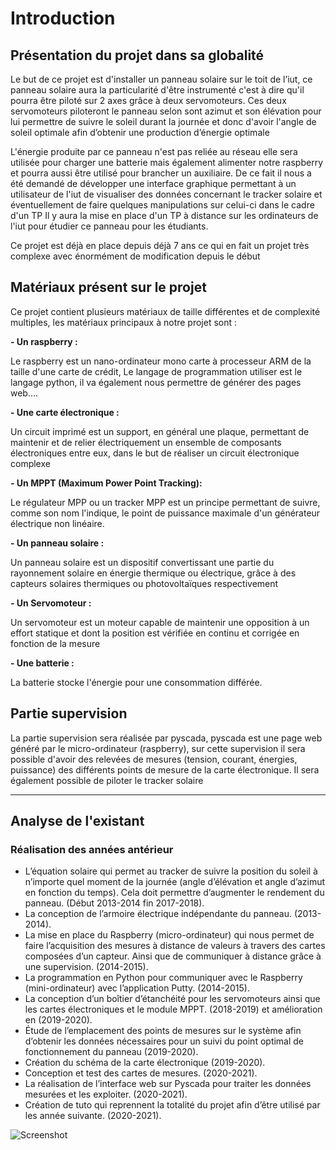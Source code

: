 # Introduction

## Présentation du projet dans sa globalité

Le but de ce projet est d'installer un panneau solaire sur le toit de l’iut, ce panneau solaire aura la particularité d'être instrumenté c'est à dire qu'il pourra être piloté sur 2 axes grâce à deux servomoteurs. Ces deux servomoteurs piloteront le panneau selon sont azimut et son élévation pour lui permettre de suivre le soleil durant la journée et donc d'avoir l'angle de soleil optimale afin d’obtenir une production d’énergie optimale

L'énergie produite par ce panneau n'est pas reliée au réseau elle sera utilisée pour charger une batterie mais également alimenter notre raspberry et pourra aussi être utilisé pour brancher un auxiliaire.
De ce fait il nous a été demandé de développer une interface graphique permettant à un utilisateur de l'iut de visualiser des données concernant le tracker solaire et éventuellement de faire quelques manipulations sur celui-ci dans le cadre d'un TP
Il y aura la mise en place d'un TP à distance sur les ordinateurs de l'iut pour étudier ce panneau pour les étudiants.

Ce projet est déjà en place depuis déjà 7 ans ce qui en fait un projet très complexe avec énormément de modification depuis le début 



 ## Matériaux présent sur le projet 
 
 Ce projet contient plusieurs matériaux de taille différentes et de complexité multiples, les matériaux principaux à notre projet sont :
 
 **- Un raspberry :**
 
 Le raspberry est un nano-ordinateur mono carte à processeur ARM de la taille d'une carte de crédit, Le langage de programmation utiliser est le langage python, il va également nous permettre de générer des pages web…. 
 
 **- Une carte électronique :**
 
 Un circuit imprimé est un support, en général une plaque, permettant de maintenir et de relier électriquement un ensemble de composants électroniques entre eux, dans le but de réaliser un circuit électronique complexe
 
 **- Un MPPT (Maximum Power Point Tracking):**
 
Le régulateur MPP ou un tracker MPP est un principe permettant de suivre, comme son nom l'indique, le point de puissance maximale d'un générateur électrique non linéaire.
 
 **- Un panneau solaire :**
 
 Un panneau solaire est un dispositif convertissant une partie du rayonnement solaire en énergie thermique ou électrique, grâce à des capteurs solaires thermiques ou photovoltaïques respectivement
 
 **- Un Servomoteur :**
 
 Un servomoteur est un moteur capable de maintenir une opposition à un effort statique et dont la position est vérifiée en continu et corrigée en fonction de la mesure
 
 **- Une batterie :** 
 
 La batterie stocke l'énergie pour une consommation différée. 
 
 ## Partie supervision 
 
 La partie supervision sera réalisée par pyscada, pyscada est une page web généré par le micro-ordinateur (raspberry), sur cette supervision il sera possible d'avoir des relevées de mesures (tension, courant, énergies, puissance) des différents points de mesure de la carte électronique.
 Il sera également possible de piloter le tracker solaire
 
----------------


## Analyse de l'existant

### Réalisation des années antérieur

* L’équation solaire qui permet au tracker de suivre la position du soleil à n’importe quel moment de la journée (angle d’élévation et angle d’azimut en fonction du temps). Cela doit permettre d’augmenter le rendement du panneau. (Début 2013-2014 fin 2017-2018).  
* La conception de l’armoire électrique indépendante du panneau. (2013-2014).  
* La mise en place du Raspberry (micro-ordinateur) qui nous permet de faire l’acquisition des mesures à distance de valeurs à travers des cartes composées d’un capteur. Ainsi que de communiquer à distance grâce à une supervision. (2014-2015).  
* La programmation en Python pour communiquer avec le Raspberry (mini-ordinateur) avec l’application Putty. (2014-2015).  
* La conception d’un boîtier d’étanchéité pour les servomoteurs ainsi que les cartes électroniques et le module MPPT. (2018-2019) et amélioration en (2019-2020).  
* Étude de l’emplacement des points de mesures sur le système afin d’obtenir les données nécessaires pour un suivi du point optimal de fonctionnement du panneau (2019-2020).  
* Création du schéma de la carte électronique (2019-2020).  
* Conception et test des cartes de mesures. (2020-2021).  
* La réalisation de l’interface web sur Pyscada pour traiter les données mesurées et les exploiter. (2020-2021).  
* Création de tuto qui reprennent la totalité du projet afin d’être utilisé par les année suivante. (2020-2021).

 

![Screenshot](pic/logo_iut.png)
